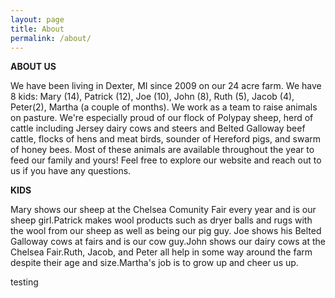 ```yaml
---
layout: page
title: About
permalink: /about/
---
```


**ABOUT US**


We have been living in Dexter, MI since 2009 on our 24 acre farm. We have 8 kids: Mary (14), Patrick (12), Joe (10), John (8), Ruth (5), Jacob (4), Peter(2), Martha (a couple of  months). We work as a team to raise animals on pasture. We're especially proud of our flock of Polypay sheep, herd of cattle including Jersey dairy cows and steers and Belted Galloway beef cattle, flocks of hens and meat birds, sounder of Hereford pigs, and swarm of honey bees. Most of these animals are available throughout the year to feed our family and yours! Feel free to explore our website and reach out to us if you have any questions.

**KIDS**


Mary shows our sheep at the Chelsea Comunity Fair every year and is our sheep girl.Patrick makes wool products such as dryer balls and rugs with the wool from our sheep as well as being our pig guy. Joe shows his Belted Galloway cows at fairs and is our cow guy.John shows our dairy cows at the Chelsea Fair.Ruth, Jacob, and Peter all help in some way around the farm despite their age and size.Martha's job is to grow up and cheer us up.


testing
